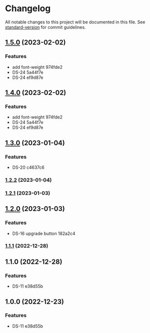# Changelog

All notable changes to this project will be documented in this file. See [standard-version](https://github.com/conventional-changelog/standard-version) for commit guidelines.

## [1.5.0](///compare/v1.3.0...v1.5.0) (2023-02-02)


### Features

* add font-weight 974fde2
* DS-24 5a44f7e
* DS-24 ef9d87e

## [1.4.0](///compare/v1.3.0...v1.4.0) (2023-02-02)


### Features

* add font-weight 974fde2
* DS-24 5a44f7e
* DS-24 ef9d87e

## [1.3.0](///compare/v1.2.1...v1.3.0) (2023-01-04)


### Features

* DS-20 c4637c6

### [1.2.2](///compare/v1.2.1...v1.2.2) (2023-01-04)

### [1.2.1](///compare/v1.2.0...v1.2.1) (2023-01-03)

## [1.2.0](///compare/v1.1.1...v1.2.0) (2023-01-03)


### Features

* DS-16 upgrade button 182a2c4

### [1.1.1](///compare/v1.1.0...v1.1.1) (2022-12-28)

## 1.1.0 (2022-12-28)


### Features

* DS-11 e38d55b

## 1.0.0 (2022-12-23)


### Features

* DS-11 e38d55b
